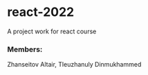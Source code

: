 # react-2022
 A project work for react course

 ### Members:
 Zhanseitov Altair,
 Tleuzhanuly Dinmukhammed